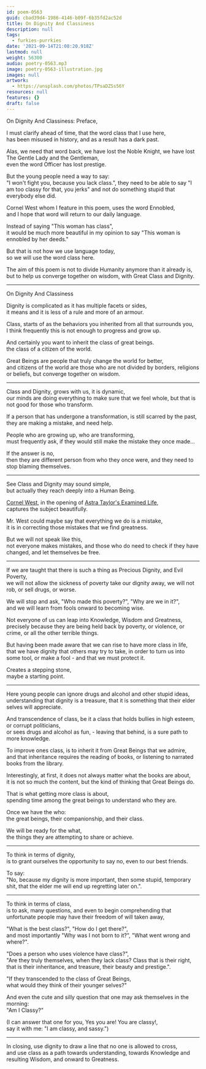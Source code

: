 ```yaml
---
id: poem-0563
guid: cbad39d4-1986-4146-b09f-6b35fd2ac52d
title: On Dignity And Classiness
description: null
tags:
  - furkies-purrkies
date: '2021-09-14T21:08:20.918Z'
lastmod: null
weight: 56300
audio: poetry-0563.mp3
image: poetry-0563-illustration.jpg
images: null
artwork:
  - https://unsplash.com/photos/TPsaDZSs56Y
resources: null
features: {}
draft: false
---
```


On Dignity And Classiness: Preface,

I must clarify ahead of time, that the word class that I use here,\
has been misused in history, and as a result has a dark past.

Alas, we need that word back, we have lost the Noble Knight, we have lost The Gentle Lady and the Gentleman,\
even the word Officer has lost prestige.

But the young people need a way to say:\
"I won't fight you, because you lack class.", they need to be able to say "I am too classy for that, you jerks" and not do something stupid that everybody else did.

Cornel West whom I feature in this poem, uses the word Ennobled,\
and I hope that word will return to our daily language.

Instead of saying "This woman has class",\
it would be much more beautiful in my opinion to say "This woman is ennobled by her deeds."

But that is not how we use language today,\
so we will use the word class here.

The aim of this poem is not to divide Humanity anymore than it already is,\
but to help us converge together on wisdom, with Great Class and Dignity.

---

On Dignity And Classiness

Dignity is complicated as it has multiple facets or sides,\
it means and it is less of a rule and more of an armour.

Class, starts of as the behaviors you inherited from all that surrounds you,\
I think frequently this is not enough to progress and grow up.

And certainly you want to inherit the class of great beings.\
the class of a citizen of the world.

Great Beings are people that truly change the world for better,\
and citizens of the world are those who are not divided by borders, religions or beliefs, but converge together on wisdom.

---

Class and Dignity, grows with us, it is dynamic,\
our minds are doing everything to make sure that we feel whole, but that is not good for those who transform.

If a person that has undergone a transformation, is still scarred by the past,\
they are making a mistake, and need help.

People who are growing up, who are transforming,\
must frequently ask, if they would still make the mistake they once made...

If the answer is no,\
then they are different person from who they once were, and they need to stop blaming themselves.

---

See Class and Dignity may sound simple,\
but actually they reach deeply into a Human Being.

[Cornel West](https://www.youtube.com/watch?v=xfD3X3f5C_w), in the opening of [Astra Taylor's Examined Life](https://en.wikipedia.org/wiki/Examined_Life),\
captures the subject beautifully.

Mr. West could maybe say that everything we do is a mistake,\
it is in correcting those mistakes that we find greatness.

But we will not speak like this,\
not everyone makes mistakes, and those who do need to check if they have changed, and let themselves be free.

---

If we are taught that there is such a thing as Precious Dignity, and Evil Poverty,\
we will not allow the sickness of poverty take our dignity away, we will not rob, or sell drugs, or worse.

We will stop and ask, "Who made this poverty?", "Why are we in it?",\
and we will learn from fools onward to becoming wise.

Not everyone of us can leap into Knowledge, Wisdom and Greatness,\
precisely because they are being held back by poverty, or violence, or crime, or all the other terrible things.

But having been made aware that we can rise to have more class in life,\
that we have dignity that others may try to take, in order to turn us into some tool, or make a fool - and that we must protect it.

Creates a stepping stone,\
maybe a starting point.

---

Here young people can ignore drugs and alcohol and other stupid ideas,\
understanding that dignity is a treasure, that it is something that their elder selves will appreciate.

And transcendence of class, be it a class that holds bullies in high esteem, or corrupt politicians,\
or sees drugs and alcohol as fun, - leaving that behind, is a sure path to more knowledge.

To improve ones class, is to inherit it from Great Beings that we admire,\
and that inheritance requires the reading of books, or listening to narrated books from the library.

Interestingly, at first, it does not always matter what the books are about,\
it is not so much the content, but the kind of thinking that Great Beings do.

That is what getting more class is about,\
spending time among the great beings to understand who they are.

Once we have the who:\
the great beings, their companionship, and their class.

We will be ready for the what,\
the things they are attempting to share or achieve.

---

To think in terms of dignity,\
is to grant ourselves the opportunity to say no, even to our best friends.

To say:\
"No, because my dignity is more important, then some stupid, temporary shit, that the elder me will end up regretting later on.".

---

To think in terms of class,\
is to ask, many questions, and even to begin comprehending that unfortunate people may have their freedom of will taken away,

"What is the best class?", "How do I get there?",\
and most importantly "Why was I not born to it?", "What went wrong and where?".

"Does a person who uses violence have class?",\
"Are they truly themselves, when they lack class? Class that is their right, that is their inheritance, and treasure, their beauty and prestige.".

"If they transcended to the class of Great Beings,\
what would they think of their younger selves?"

And even the cute and silly question that one may ask themselves in the morning:\
"Am I Classy?"

(I can answer that one for you, Yes you are! You are classy!,\
say it with me: "I am classy, and sassy.")

---

In closing, use dignity to draw a line that no one is allowed to cross,\
and use class as a path towards understanding, towards Knowledge and resulting Wisdom, and onward to Greatness.
